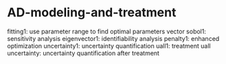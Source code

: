 # AD-modeling-and-treatment
fitting1: use parameter range to find optimal parameters vector
sobol1: sensitivity analysis
eigenvector1: identifiability analysis
penalty1: enhanced optimization 
uncertainty1: uncertainty quantification 
uall1: treatment 
uall uncertainty: uncertainty quantification after treatment
